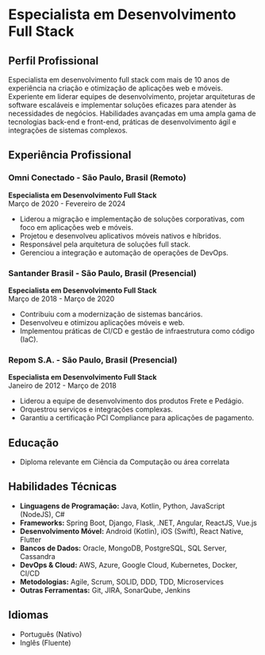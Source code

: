 # Especialista em Desenvolvimento Full Stack

## Perfil Profissional

Especialista em desenvolvimento full stack com mais de 10 anos de experiência na criação e otimização de aplicações web e móveis. Experiente em liderar equipes de desenvolvimento, projetar arquiteturas de software escaláveis e implementar soluções eficazes para atender às necessidades de negócios. Habilidades avançadas em uma ampla gama de tecnologias back-end e front-end, práticas de desenvolvimento ágil e integrações de sistemas complexos.

## Experiência Profissional

### Omni Conectado - São Paulo, Brasil (Remoto)
**Especialista em Desenvolvimento Full Stack**  
Março de 2020 - Fevereiro de 2024
- Liderou a migração e implementação de soluções corporativas, com foco em aplicações web e móveis.
- Projetou e desenvolveu aplicativos móveis nativos e híbridos.
- Responsável pela arquitetura de soluções full stack.
- Gerenciou a integração e automação de operações de DevOps.

### Santander Brasil - São Paulo, Brasil (Presencial)
**Especialista em Desenvolvimento Full Stack**  
Março de 2018 - Março de 2020
- Contribuiu com a modernização de sistemas bancários.
- Desenvolveu e otimizou aplicações móveis e web.
- Implementou práticas de CI/CD e gestão de infraestrutura como código (IaC).

### Repom S.A. - São Paulo, Brasil (Presencial)
**Especialista em Desenvolvimento Full Stack**  
Janeiro de 2012 - Março de 2018
- Liderou a equipe de desenvolvimento dos produtos Frete e Pedágio.
- Orquestrou serviços e integrações complexas.
- Garantiu a certificação PCI Compliance para aplicações de pagamento.

## Educação

- Diploma relevante em Ciência da Computação ou área correlata

## Habilidades Técnicas

- **Linguagens de Programação:** Java, Kotlin, Python, JavaScript (NodeJS), C#
- **Frameworks:** Spring Boot, Django, Flask, .NET, Angular, ReactJS, Vue.js
- **Desenvolvimento Móvel:** Android (Kotlin), iOS (Swift), React Native, Flutter
- **Bancos de Dados:** Oracle, MongoDB, PostgreSQL, SQL Server, Cassandra
- **DevOps & Cloud:** AWS, Azure, Google Cloud, Kubernetes, Docker, CI/CD
- **Metodologias:** Agile, Scrum, SOLID, DDD, TDD, Microservices
- **Outras Ferramentas:** Git, JIRA, SonarQube, Jenkins

## Idiomas

- Português (Nativo)
- Inglês (Fluente)
